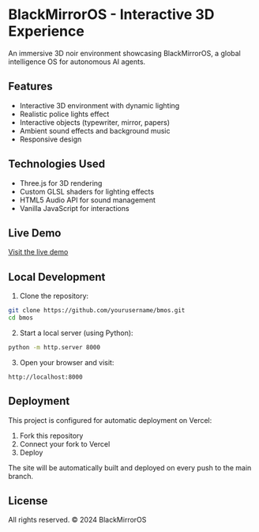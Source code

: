 # BlackMirrorOS - Interactive 3D Experience

An immersive 3D noir environment showcasing BlackMirrorOS, a global intelligence OS for autonomous AI agents.

## Features

- Interactive 3D environment with dynamic lighting
- Realistic police lights effect
- Interactive objects (typewriter, mirror, papers)
- Ambient sound effects and background music
- Responsive design

## Technologies Used

- Three.js for 3D rendering
- Custom GLSL shaders for lighting effects
- HTML5 Audio API for sound management
- Vanilla JavaScript for interactions

## Live Demo

[Visit the live demo](https://blackmirroros.vercel.app)

## Local Development

1. Clone the repository:
```bash
git clone https://github.com/yourusername/bmos.git
cd bmos
```

2. Start a local server (using Python):
```bash
python -m http.server 8000
```

3. Open your browser and visit:
```
http://localhost:8000
```

## Deployment

This project is configured for automatic deployment on Vercel:

1. Fork this repository
2. Connect your fork to Vercel
3. Deploy

The site will be automatically built and deployed on every push to the main branch.

## License

All rights reserved. © 2024 BlackMirrorOS 
